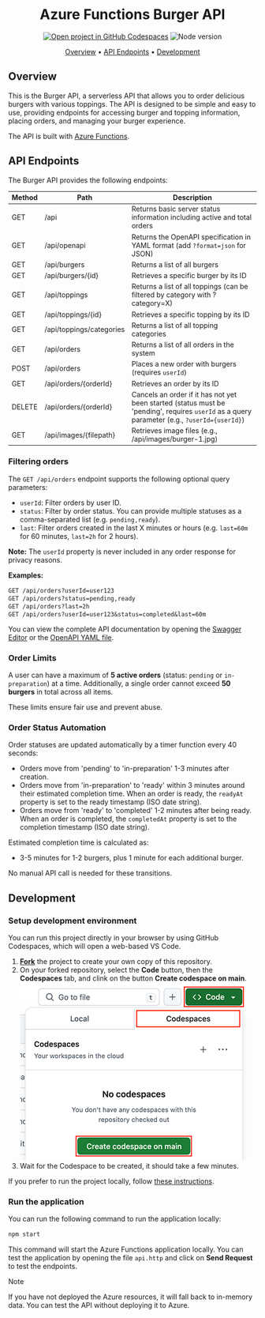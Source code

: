 <div align="center">

# Azure Functions Burger API

[![Open project in GitHub Codespaces](https://img.shields.io/badge/Codespaces-Open-blue?style=flat-square&logo=github)](https://codespaces.new/Microsoft/mcp-agent-langchainjs?hide_repo_select=true&ref=main&quickstart=true)
![Node version](https://img.shields.io/badge/Node.js->=20-3c873a?style=flat-square)

[Overview](#overview) • [API Endpoints](#api-endpoints) • [Development](#development)

</div>

## Overview

This is the Burger API, a serverless API that allows you to order delicious burgers with various toppings. The API is designed to be simple and easy to use, providing endpoints for accessing burger and topping information, placing orders, and managing your burger experience.

The API is built with [Azure Functions](https://learn.microsoft.com/azure/azure-functions/functions-overview?pivots=programming-language-javascript).

## API Endpoints

The Burger API provides the following endpoints:

| Method | Path | Description |
|--------|------|-------------|
| GET | /api | Returns basic server status information including active and total orders |
| GET | /api/openapi | Returns the OpenAPI specification in YAML format (add `?format=json` for JSON) |
| GET | /api/burgers | Returns a list of all burgers |
| GET | /api/burgers/{id} | Retrieves a specific burger by its ID |
| GET | /api/toppings | Returns a list of all toppings (can be filtered by category with ?category=X) |
| GET | /api/toppings/{id} | Retrieves a specific topping by its ID |
| GET | /api/toppings/categories | Returns a list of all topping categories |
| GET | /api/orders | Returns a list of all orders in the system |
| POST | /api/orders | Places a new order with burgers (requires `userId`) |
| GET | /api/orders/{orderId} | Retrieves an order by its ID |
| DELETE | /api/orders/{orderId} | Cancels an order if it has not yet been started (status must be 'pending', requires `userId` as a query parameter (e.g., `?userId={userId}`) |
| GET | /api/images/{filepath} | Retrieves image files (e.g., /api/images/burger-1.jpg) |

### Filtering orders

The `GET /api/orders` endpoint supports the following optional query parameters:

- `userId`: Filter orders by user ID.
- `status`: Filter by order status. You can provide multiple statuses as a comma-separated list (e.g. `pending,ready`).
- `last`: Filter orders created in the last X minutes or hours (e.g. `last=60m` for 60 minutes, `last=2h` for 2 hours).

**Note:** The `userId` property is never included in any order response for privacy reasons.

**Examples:**

```
GET /api/orders?userId=user123
GET /api/orders?status=pending,ready
GET /api/orders?last=2h
GET /api/orders?userId=user123&status=completed&last=60m
```

You can view the complete API documentation by opening the [Swagger Editor](https://editor.swagger.io/?url=http://localhost:7071/api/openapi) or the [OpenAPI YAML file](http://localhost:7071/api/openapi).


### Order Limits

A user can have a maximum of **5 active orders** (status: `pending` or `in-preparation`) at a time. Additionally, a single order cannot exceed **50 burgers** in total across all items.

These limits ensure fair use and prevent abuse.

### Order Status Automation

Order statuses are updated automatically by a timer function every 40 seconds:
- Orders move from 'pending' to 'in-preparation' 1-3 minutes after creation.
- Orders move from 'in-preparation' to 'ready' within 3 minutes around their estimated completion time. When an order is ready, the `readyAt` property is set to the ready timestamp (ISO date string).
- Orders move from 'ready' to 'completed' 1-2 minutes after being ready. When an order is completed, the `completedAt` property is set to the completion timestamp (ISO date string).

Estimated completion time is calculated as:
- 3-5 minutes for 1-2 burgers, plus 1 minute for each additional burger.

No manual API call is needed for these transitions.

## Development

### Setup development environment

You can run this project directly in your browser by using GitHub Codespaces, which will open a web-based VS Code.

1. [**Fork**](https://github.com/Microsoft/mcp-agent-langchainjs/fork) the project to create your own copy of this repository.
2. On your forked repository, select the **Code** button, then the **Codespaces** tab, and clink on the button **Create codespace on main**.
   ![Screenshot showing how to create a new codespace](../../docs/images/codespaces.png?raw=true)
3. Wait for the Codespace to be created, it should take a few minutes.

If you prefer to run the project locally, follow [these instructions](../../README.md#use-your-local-environment).

### Run the application

You can run the following command to run the application locally:

```bash
npm start
```

This command will start the Azure Functions application locally. You can test the application by opening the file `api.http` and click on **Send Request** to test the endpoints.

> [!NOTE]
> If you have not deployed the Azure resources, it will fall back to in-memory data. You can test the API without deploying it to Azure.
